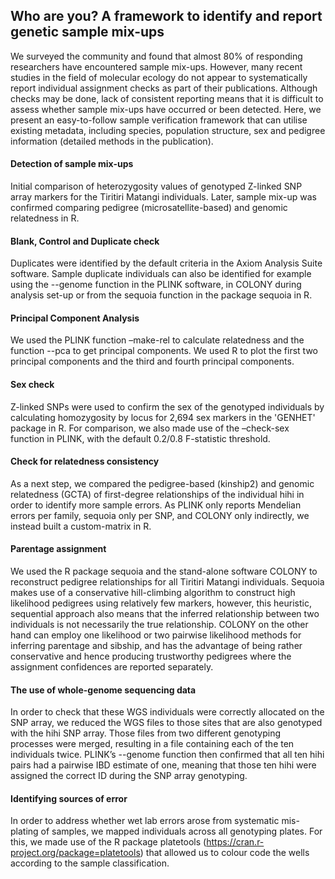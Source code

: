 ## Who are you? A framework to identify and report genetic sample mix-ups

We surveyed the community and found that almost 80% of responding researchers have encountered sample mix-ups. However, many recent studies in the field of molecular ecology do not appear to systematically report individual assignment checks as part of their publications. Although checks may be done, lack of consistent reporting means that it is difficult to assess whether sample mix-ups have occurred or been detected. Here, we present an easy-to-follow sample verification framework that can utilise existing metadata, including species, population structure, sex and pedigree information (detailed methods in the publication).

#### Detection of sample mix-ups
Initial comparison of heterozygosity values of genotyped Z-linked SNP array markers for the Tiritiri Matangi individuals. Later, sample mix-up was confirmed comparing pedigree (microsatellite-based) and genomic relatedness in R.

#### Blank, Control and Duplicate check
Duplicates were identified by the default criteria in the Axiom Analysis Suite software. Sample duplicate individuals can also be identified for example using the --genome function in the PLINK software, in COLONY during analysis set-up or from the sequoia function in the package sequoia in R.

#### Principal Component Analysis 
We used the PLINK function –make-rel to calculate relatedness and the function --pca to get principal components. We used R to plot the first two principal components and the third and fourth principal components.

#### Sex check
Z-linked SNPs were used to confirm the sex of the genotyped individuals by calculating homozygosity by locus for 2,694 sex markers in the 'GENHET' package in R. For comparison, we also made use of the –check-sex function in PLINK, with the default 0.2/0.8 F-statistic threshold.

#### Check for relatedness consistency 
As a next step, we compared the pedigree-based (kinship2) and genomic relatedness (GCTA) of first-degree relationships of the individual hihi in order to identify more sample errors. As PLINK only reports Mendelian errors per family, sequoia only per SNP, and COLONY only indirectly, we instead built a custom-matrix in R. 

#### Parentage assignment 
We used the R package sequoia and the stand-alone software COLONY to reconstruct pedigree relationships for all Tiritiri Matangi individuals. Sequoia makes use of a conservative hill-climbing algorithm to construct high likelihood pedigrees using relatively few markers, however, this heuristic, sequential approach also means that the inferred relationship between two individuals is not necessarily the true relationship. COLONY on the other hand can employ one likelihood or two pairwise likelihood methods for inferring parentage and sibship, and has the advantage of being rather conservative and hence producing trustworthy pedigrees where the assignment confidences are reported separately.

#### The use of whole-genome sequencing data
In order to check that these WGS individuals were correctly allocated on the SNP array, we reduced the WGS files to those sites that are also genotyped with the hihi SNP array. Those files from two different genotyping processes were merged, resulting in a file containing each of the ten individuals twice. PLINK’s --genome function then confirmed that all ten hihi pairs had a pairwise IBD estimate of one, meaning that those ten hihi were assigned the correct ID during the SNP array genotyping.

#### Identifying sources of error 
In order to address whether wet lab errors arose from systematic mis-plating of samples, we mapped individuals across all genotyping plates. For this, we made use of the R package platetools (https://cran.r-project.org/package=platetools) that allowed us to colour code the wells according to the sample classification.
